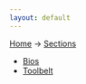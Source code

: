 ```yaml
---
layout: default
---
```

[Home](/wikify/) &#8594; [Sections](/wikify/example)
  - [Bios](/wikify/example/Bios)
  - [Toolbelt](/wikify/example/Toolbelt)
